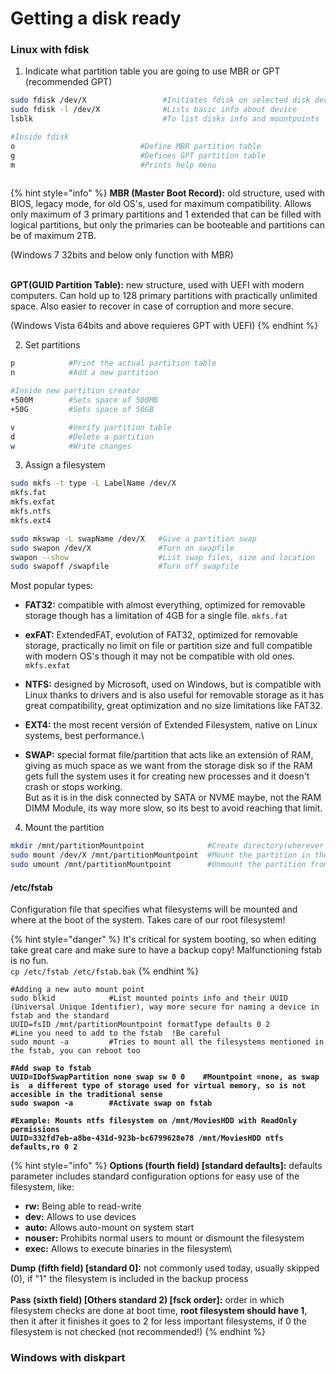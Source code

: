 # Getting a disk ready

### Linux with fdisk

1. Indicate what partition table you are going to use MBR or GPT (recommended GPT)

```bash
sudo fdisk /dev/X                 #Initiates fdisk on selected disk device
sudo fdisk -l /dev/X              #Lists basic info about device 
lsblk                             #To list disks info and mountpoints

#Inside fdisk
o                            #Define MBR partition table
g                            #Defines GPT partition table
m                            #Prints help menu
 
```

{% hint style="info" %}
**MBR (Master Boot Record):** old structure, used with BIOS, legacy mode, for old OS's, used for maximum compatibility. Allows only maximum of 3 primary partitions and 1 extended that can be filled with logical partitions, but only the primaries can be booteable and partitions can be of maximum 2TB.

(Windows 7 32bits and below only function with MBR)

\
**GPT(GUID Partition Table):** new structure, used with UEFI with modern computers. Can hold up to 128 primary partitions with practically unlimited space. Also easier to recover in case of corruption and more secure.

(Windows Vista 64bits and above requieres GPT with UEFI)
{% endhint %}

2. Set partitions&#x20;

```bash
p            #Print the actual partition table
n            #Add a new partition

#Inside new partition creator
+500M        #Sets space of 500MB
+50G         #Sets space of 50GB

v            #Verify partition table
d            #Delete a partition
w            #Write changes

```

3. Assign a filesystem&#x20;

```bash
sudo mkfs -t type -L LabelName /dev/X    
mkfs.fat
mkfs.exfat
mkfs.ntfs
mkfs.ext4 

sudo mkswap -L swapName /dev/X   #Give a partition swap
sudo swapon /dev/X               #Turn on swapfile
swapon --show                    #List swap files, size and location
sudo swapoff /swapfile           #Turn off swapfile

```

Most popular types:

* **FAT32:** compatible with almost everything, optimized for removable storage though has a limitation of 4GB for a single file. `mkfs.fat`
* **exFAT:** ExtendedFAT, evolution of FAT32, optimized for removable storage, practically no limit on file or partition size and full compatible with modern OS's though it may not be compatible with old ones. `mkfs.exfat`
* **NTFS:** designed by Microsoft, used on Windows, but is compatible with Linux thanks to drivers and is also useful for removable storage as it has great compatibility, great optimization and no size limitations like FAT32.
* **EXT4:** the most recent versión of Extended Filesystem, native on Linux systems, best performance.\

* **SWAP:** special format file/partition that acts like an extensión of RAM, giving as much space as we want from the storage disk so if the RAM gets full the system uses it for creating new processes and it doesn't crash or stops working.\
  But as it is in the disk connected by SATA or NVME maybe, not the RAM DIMM Module, its way more slow, so its best to avoid reaching that limit.

4. Mount the partition&#x20;

```bash
mkdir /mnt/partitionMountpoint              #Create directory(wherever you want, /mnt recommended by FHS) that will act as mount point  ?Where we will have access to the insides of the partition
sudo mount /dev/X /mnt/partitionMountpoint  #Mount the partition in the directory previously created
sudo umount /mnt/partitionMountpoint        #Unmount the partition from the file system, it will still be on /dev/X

```

#### **/etc/fstab**

Configuration file that specifies what filesystems will be mounted and where at the boot of the system. Takes care of our root filesystem!

{% hint style="danger" %}
It's critical for system booting, so when editing take great care and make sure to have a backup copy! Malfunctioning fstab is no fun.\
`cp /etc/fstab /etc/fstab.bak`
{% endhint %}

<pre class="language-bash"><code class="lang-bash">#Adding a new auto mount point
sudo blkid            #List mounted points info and their UUID (Universal Unique Identifier), way more secure for naming a device in fstab and the standard
UUID=fsID /mnt/partitionMountpoint formatType defaults 0 2        #Line you need to add to the fstab  !Be careful
sudo mount -a         #Tries to mount all the filesystems mentioned in the fstab, you can reboot too
<strong> 
</strong><strong>#Add swap to fstab
</strong><strong>UUID=IDofSwapPartition none swap sw 0 0    #Mountpoint =none, as swap is  a different type of storage used for virtual memory, so is not accesible in the traditional sense 
</strong><strong>sudo swapon -a        #Activate swap on fstab
</strong><strong>
</strong><strong>#Example: Mounts ntfs filesystem on /mnt/MoviesHDD with ReadOnly permissions
</strong><strong>UUID=332fd7eb-a8be-431d-923b-bc6799628e78 /mnt/MoviesHDD ntfs defaults,ro 0 2      
</strong></code></pre>

{% hint style="info" %}
**Options (fourth field) \[standard defaults]:** defaults parameter includes standard configuration options for easy use of the filesystem, like:

* **rw:** Being able to read-write
* **dev:** Allows to use devices
* **auto:** Allows auto-mount on system start
* **nouser:** Prohibits normal users to mount or dismount the filesystem
* **exec:** Allows to execute binaries in the filesystem\


**Dump (fifth field) \[standard 0]:** not commonly used today, usually skipped (0), if "1" the filesystem is included in the backup process\
\
**Pass (sixth field) \[Others standard 2) \[fsck order]:** order in which filesystem checks are done at boot time, **root filesystem should have 1**, then it after it finishes it goes to 2 for less important filesystems, if 0 the filesystem is not checked (not recommended!)
{% endhint %}





### Windows with diskpart



